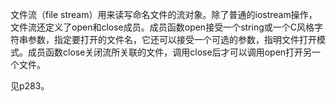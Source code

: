 文件流（file stream）用来读写命名文件的流对象。除了普通的iostream操作，文件流还定义了open和close成员。成员函数open接受一个string或一个C风格字符串参数，指定要打开的文件名，它还可以接受一个可选的参数，指明文件打开模式。成员函数close关闭流所关联的文件，调用close后才可以调用open打开另一个文件。

见p283。
